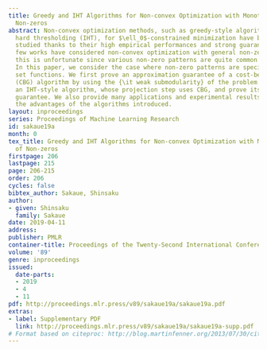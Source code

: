 ```yaml
---
title: Greedy and IHT Algorithms for Non-convex Optimization with Monotone Costs of
  Non-zeros
abstract: Non-convex optimization methods, such as greedy-style algorithms and iterative
  hard thresholding (IHT), for $\ell_0$-constrained minimization have been extensively
  studied thanks to their high empirical performances and strong guarantees. However,
  few works have considered non-convex optimization with general non-zero patterns;
  this is unfortunate since various non-zero patterns are quite common in practice.
  In this paper, we consider the case where non-zero patterns are specified by monotone
  set functions. We first prove an approximation guarantee of a cost-benefit greedy
  (CBG) algorithm by using the {\it weak submodularity} of the problem. We then consider
  an IHT-style algorithm, whose projection step uses CBG, and prove its convergence
  guarantee. We also provide many applications and experimental results that confirm
  the advantages of the algorithms introduced.
layout: inproceedings
series: Proceedings of Machine Learning Research
id: sakaue19a
month: 0
tex_title: Greedy and IHT Algorithms for Non-convex Optimization with Monotone Costs
  of Non-zeros
firstpage: 206
lastpage: 215
page: 206-215
order: 206
cycles: false
bibtex_author: Sakaue, Shinsaku
author:
- given: Shinsaku
  family: Sakaue
date: 2019-04-11
address: 
publisher: PMLR
container-title: Proceedings of the Twenty-Second International Conference on Artificial Intelligence and Statistics
volume: '89'
genre: inproceedings
issued:
  date-parts:
  - 2019
  - 4
  - 11
pdf: http://proceedings.mlr.press/v89/sakaue19a/sakaue19a.pdf
extras:
- label: Supplementary PDF
  link: http://proceedings.mlr.press/v89/sakaue19a/sakaue19a-supp.pdf
# Format based on citeproc: http://blog.martinfenner.org/2013/07/30/citeproc-yaml-for-bibliographies/
---
```

